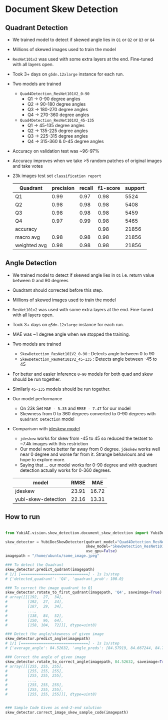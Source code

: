 # Document Skew Detection

## Quadrant Detection
* We trained model to detect if skewed angle lies in `Q1` or `Q2` or `Q3` or `Q4`
* Millions of skewed images used to train the model
* `ResNet101v2` was used with some extra layers at the end. Fine-tuned with all layers open.
* Took 3+ days on `g5dn.12xlarge` instance for each run.
* Two models are trained
    * `Quad4Detection_ResNet101V2_0-90`
        * Q1 -> 0-90 degree angles
        * Q2 -> 90-180 degree angles
        * Q3 -> 180-270 degree angles
        * Q4 -> 270-360 degree angles
    * `Quad4Detection_ResNet101V2_45-135`
        * Q1 -> 45-135 degree angles
        * Q2 -> 135-225 degree angles
        * Q3 -> 225-315 degree angles
        * Q4 -> 315-360 & 0-45 degree angles
* Accuracy on validation test was ~96-97% 
* Accuracy improves when we take >5 random patches of original images and take votes
* 23k images test set `classification report`

    | Quadrant | precision | recall | f1-score | support |
    | -------- | --------- | ------ | -------- | ------- |
    | Q1 | 0.99 | 0.97 | 0.98 | 5524 | 
    | Q2  | 0.98 | 0.98 | 0.98 | 5408 | 
    | Q3  | 0.98 | 0.98 | 0.98 | 5459 | 
    | Q4  | 0.97 | 0.99 | 0.98 | 5465 |
    | accuracy | | | 0.98 | 21856 |
    | macro avg | 0.98 | 0.98 | 0.98 | 21856 | 
    | weighted avg | 0.98 | 0.98 | 0.98 | 21856 | 

## Angle Detection
* We trained model to detect if skewed angle lies in `Q1` i.e. return value between 0 and 90 degrees
* Quadrant should corrected before this step.
* Millions of skewed images used to train the model
* `ResNet101v2` was used with some extra layers at the end. Fine-tuned with all layers open.
* Took 3+ days on `g5dn.12xlarge` instance for each run.
* MAE was ~1 degree angle when we stopped the training.
* Two models are trained
    * `SkewDetection_ResNet101V2_0-90` : Detects angle between 0 to 90 
    * `SkewDetection_ResNet101V2_45-135` : Detects angle between -45 to 45
* For better and easier inference `0-90` models for both quad and skew should be run together. 
* Similarly `45-135` models should be run together.
* Our model performance
    * On 23k Set `MAE - 5.35` and `RMSE - 7.47` for our model 
    * Skewness from 0 to 360 degrees converted to 0-90 degrees with `Quadrant Detection` model
* Comparison with [jdeskew model](https://github.com/phamquiluan/jdeskew)
    * `jdeskew` works for skew from -45 to 45 so reduced the testset to ~7.4k images with this restriction
    * Our model works better far away from 0 degree. `jdeskew` works well near 0 degree and worse far from it. Strange behaviours and we hope to explore more.
    * Saying that ... our model works for 0-90 degree and with quadrant detection actually works for 0-360 degrees.

    | model | RMSE | MAE |
    | ----- | ---- | --- | 
    | jdeskew | 23.91 | 16.72 |
    | yubi-skew-detection | 22.16 | 13.31 |

## How to run

```python

from YubiAI.vision.skew_detection.document_skew_detection import YubiDocSkewDetector

skew_detector = YubiDocSkewDetector(qudrant_model="Quad4Detection_ResNet101V2_0-90", 
                                    skew_model="SkewDetection_ResNet101V2_0-90", 
                                    use_gpu=False)
imagepath = "/home/ubuntu/some_image.jpeg"

### To detect the Quadrant
skew_detector.predict_qudrant(imagepath)
# 1/1 [==============================] - 1s 1s/step
# {'detected_quadrant': 'Q4', 'quadrant_prob': 100.0}

### To correct the image quadrant to Q1
skew_detector.rotate_to_first_qudrant(imagepath, 'Q4', saveimage=True)
# array([[[192,  27,  34],
#         [192,  27,  34],
#         [187,  29,  34],
#         ...,
#         [138,  84,  52],
#         [150,  96,  64],
#         [158, 104,  72]]], dtype=uint8)

### Detect the angle/skewness of given image
skew_detector.predict_angle(imagepath)
# 1/1 [==============================] - 1s 1s/step
# {'average_angle': 84.52632, 'angle_preds': [84.57919, 84.667244, 84.79881, 84.62079, 84.37254, 84.31932, 84.61099, 83.88075, 84.6366, 84.77704]}

### Correct the angle of given image
skew_detector.rotate_to_correct_angle(imagepath, 84.52632, saveimage=True)
# array([[[255, 255, 255],
#         [255, 255, 255],
#         [255, 255, 255],
#         ...,
#         [255, 255, 255],
#         [255, 255, 255],
#         [255, 255, 255]]], dtype=uint8)


### Sample Code Given as end-2-end solution
skew_detector.correct_image_skew_sample_code(imagepath)

```